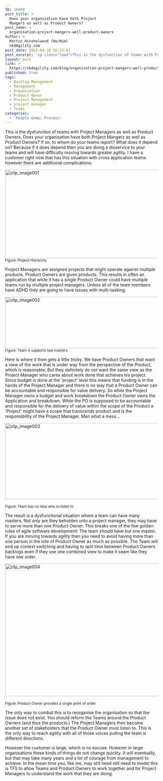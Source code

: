 ```yaml
---
ID: 10489
post_title: >
  Does your organisation have both Project
  Mangers as well as Product Owners?
post_name: >
  organisation-project-mangers-well-product-owners
author: >
  Martin Hinshelwood (He/Him)
  nkdAgility.com
post_date: 2014-04-10 16:33:01
post_excerpt: '<p class="lead">This is the dysfunction of teams with Project Managers as well as Product Owners. Does your organisation have both Project Mangers as well as Product Owners? If so, to whom do your teams report? What does it depend on? Because if it does depend then you are doing a disservice to your teams and will have difficulty moving towards greater agility.</p>'
layout: post
link: >
  https://nkdagility.com/blog/organisation-project-mangers-well-product-owners/
published: true
tags:
  - Backlog Management
  - Management
  - Organisation
  - Product Owner
  - Project Management
  - project manager
  - Teams
categories:
  - 'People &amp; Process'
---
```

<p class="lead">This is the dysfunction of teams with Project Managers as well as Product Owners. Does your organisation have both Project Mangers as well as Product Owners? If so, to whom do your teams report? What does it depend on? Because if it does depend then you are doing a disservice to your teams and will have difficulty moving towards greater agility. I have a customer right now that has this situation with cross application teams however there are additional complications.  </p>
<p><img title="clip_image001" style="border-left-width: 0px; border-right-width: 0px; background-image: none; border-bottom-width: 0px; padding-top: 0px; padding-left: 0px; margin: 0px; display: inline; padding-right: 0px; border-top-width: 0px" border="0" alt="clip_image001" src="http://nakedalmweb.wpengine.com/wp-content/uploads/2014/04/clip_image0011.png" width="800" height="292"/><br /><small>Figure: Project Hierarchy</small></p>
<p>Project Managers are assigned projects that might operate against multiple products. Product Owners are given products. This results in often an application that while it has a single Product Owner could have multiple teams run by multiple project managers. Unless all of the team members have ADHD they are going to have issues with multi-tasking.  </p>
<p><img title="clip_image002" style="border-left-width: 0px; border-right-width: 0px; background-image: none; border-bottom-width: 0px; padding-top: 0px; padding-left: 0px; margin: 0px; display: inline; padding-right: 0px; border-top-width: 0px" border="0" alt="clip_image002" src="http://nakedalmweb.wpengine.com/wp-content/uploads/2014/04/clip_image0021.png" width="800" height="170"/><br /><small>Figure: Team A supports two masters</small></p>
<p>Here is where it then gets a little tricky. We have Product Owners that want a view of the work that is under way from the perspective of the Product, which is reasonable. But they definitely do not want the same view as the Project Manager who cares about work done that achieves his project. Since budget is done at the 'project' level this means that funding is in the hands of the Project Manager and there is no way that a Product Owner can be accountable and responsible for value delivery. So while the Project Manager owns a budget and work breakdown the Product Owner owns the Application and breakdown. While the PO is supposed to be accountable and responsible for the delivery of value within the scope of the Product a 'Project' might have a scope that transcends product and is the responsibility of the Project Manager. Man what a mess…  </p>
<p><img title="clip_image003" style="border-left-width: 0px; border-right-width: 0px; background-image: none; border-bottom-width: 0px; padding-top: 0px; padding-left: 0px; display: inline; padding-right: 0px; border-top-width: 0px" border="0" alt="clip_image003" src="http://nakedalmweb.wpengine.com/wp-content/uploads/2014/04/clip_image0031.png" width="800" height="251"/>&nbsp;<br /><small>Figure: Team has no idea who to listen to </small></p>
<p>The result is a dysfunctional situation where a team can have many masters. Not only are they beholden unto a project manager, they may have to serve more than one Product Owner. This breaks one of the few golden rules of agile software development: The team should have but one master. If you are moving towards agility then you need to avoid having more than one person in the role of Product Owner as much as possible. The Team will end up context switching and having to split time between Product Owners backlogs even if they use one combined view to make it seam like they have one order.  </p>
<p><img title="clip_image004" style="border-left-width: 0px; border-right-width: 0px; background-image: none; border-bottom-width: 0px; padding-top: 0px; padding-left: 0px; display: inline; padding-right: 0px; border-top-width: 0px" border="0" alt="clip_image004" src="http://nakedalmweb.wpengine.com/wp-content/uploads/2014/04/clip_image004.png" width="800" height="437"/>&nbsp;<br /><small>Figure: Product Owner provides a single point of order </small></p>
<p>The only way to combat this is to reorganise the organisation so that the issue does not exist. You should reform the Teams around the Product Owners (and thus the products.) The Project Managers then become another set of stakeholders that the Product Owner must listen to. This is the only way to reach agility with all of those voices pulling the team is different directions.  </p>
<p>However the customer is large, which is no excuse. However in large organisations these kinds of things do not change quickly. It will eventually, but that may take many years and a lot of courage from management to achieve. In the mean time you, like me, may still need still need to model this is TFS to allow Teams and Product Owners to work together and for Project Managers to understand the work that they are doing.</p>
